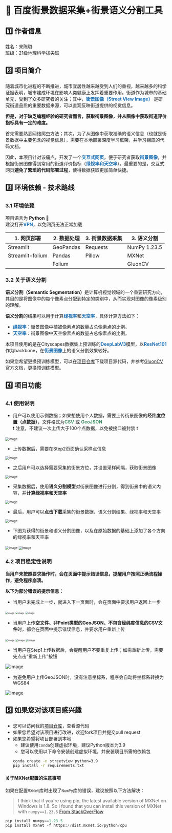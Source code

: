 # :house_with_garden: 百度街景数据采集+街景语义分割工具

## :one: 作者信息

姓名：来陈璐<br>
班级：21级地理科学拔尖班

## :two: 项目简介
随着城市化进程的不断推进，城市宜居性越来越受到人们的重视，越来越多的科学证据表明，城市建成环境在影响人类健康上发挥着重要作用。街道作为城市的基础单元，受到了众多研究者的关注；其中，<b><font color=#186cb0>街景图像（Street View Image）</font> </b>是研究街道品质的重要数据来源，可以直观反映街道提供的视觉信息。

<b>但是，对于缺乏编程经验的研究者而言，获取街景图像，并从图像中获取街道评价指标具有一定的难度。</b>

首先需要熟悉网络爬虫方法；其次，为了从图像中获取准确的语义信息（也就是街景数据中主要包含的视觉信息），需要在本地部署深度学习框架，并学习相应的代码文档。

因此，本项目针对该痛点，开发了一个<b><font color=#186cb0>交互式网页</font></b>，便于研究者获取<b><font color=#186cb0>街景图像</font></b>，并根据街景图像得到常用的街道评价指标（<b><font color=#186cb0>绿视率和天空率</font></b>）。最重要的是，交互式网页<b>避免了繁琐的代码部署过程</b>，使得数据获取更加简单快捷。

## :three: 环境依赖 - 技术路线
### 3.1 环境依赖

项目语言为 **Python** :snake: <br>
建议打开<b><font color=#186cb0>VPN</font></b>，以免网页无法正常加载

| 1. 网页部署      | 2. 数据处理 | 3. 街景数据采集 | 3. 语义分割  |
| ---------------- | ----------- | --------------- | ------------ |
| Streamlit        | GeoPandas   | Requests        | NumPy 1.23.5 |
| Streamlit-folium | Pandas      | Pillow          | MXNet        |
|                  | Folium      |                 | GluonCV      |

### 3.2 关于语义分割 
<b>语义分割（Semantic Segmentation）</b>是计算机视觉领域的一个重要研究方向，其目的是将图像中的每个像素点分配到特定的类别中，从而实现对图像的像素级别的理解。

<b>语义分割</b>的结果可以用于计算<b><font color=#186cb0>绿视率</font></b>和<b><font color=#186cb0>天空率</font></b>，具体计算方法如下：

- <b><font color=#186cb0>绿视率</font></b>：街景图像中植被像素点的数量占总像素点的比例。
- <b><font color=#186cb0>天空率</font></b>：街景图像中天空像素点的数量占总像素点的比例。

本项目使用的是在Cityscapes数据集上预训练的<b><font color=#186cb0>DeepLabV3</font></b>模型，以<b><font color=#186cb0>ResNet101</font></b>作为backbone，在<b><font color=#186cb0>街景图像</font></b>上的语义分割效果较好。

如果您希望更换预训练模型，可以在[项目仓库](https://github.com/Antonia-Lake/Street-View-AOI-Spider)下载项目源代码，并参考[GluonCV](https://cv.gluon.ai/model_zoo/segmentation.html)官方文档，更换预训练模型。

## :four: 项目功能

### 4.1 使用说明
- 用户可以使用示例数据；如果想使用个人数据，需要上传街景图像的<b>经纬度位置（点数据）</b>，文件格式为<b><font color=#478e68>CSV</font></b> 或 <b><font color=#478e68>GeoJSON</font></b> <br>
:exclamation: 注意，不建议一次上传大于100个点数据，以免被接口被封禁 :exclamation:

<img src="./gif/step1.gif" alt="image" style="zoom:67%;" />

- 上传数据后，需要在Step2页面确认采样点信息

<img src="./gif/step2.gif" alt="image" style="zoom:67%;" />

- 之后用户可以选择需要采集的街景方位，并设置采样间隔，获取街景图像

<img src="./gif/step4_1.gif" alt="image" style="zoom:67%;" />

- 采集数据后，使用<b>语义分割模型</b>对街景图像进行分割，得到街景中的语义内容，并<b>计算绿视率和天空率</b>

<img src="./gif/step4_1.gif" alt="image" style="zoom:67%;" />

- 最后，用户可以<b>点击下载</b>采集的街景数据、语义分割结果、绿视率和天空率

<img src="./gif/step4_2.gif" alt="image" style="zoom:67%;" />

- 下图为获得的街景和语义分割图像，以及在原始数据的基础上添加了各个方向的绿视率和天空率

<img src="./gif/download.png" alt="image" style="zoom:67%;" />

<img src="./gif/result1.png" alt="image" style="zoom:70%;" />

### 4.2 项目稳定性说明

<b>当用户未按照要求操作时，会在页面中提示错误信息，提醒用户按照正确流程操作，避免程序崩溃。</b> 

<b>以下为部分错误的提示信息：</b>

- 当用户未完成上一步，就进入下一页面时，会在页面中要求用户返回上一步

<img src="./gif/warn1.png" alt="image" style="zoom: 50%;" />

<img src="./gif/warn2.png" alt="image" style="zoom: 48%;" />

<img src="./gif/warn3.png" alt="image" style="zoom: 50%;" />

- 当用户上传<b>空文件、非Point类型的GeoJSON、不包含经纬度信息的CSV文件</b>时，都会在页面中提示错误信息，并要求用户重新上传

<img src="./gif/warn_empty.png" alt="image" style="zoom:50%;" />

<img src="./gif/warn_notpoint.png" alt="image" style="zoom:50%;" />

<img src="./gif/warn_notnumber.png" alt="image" style="zoom:50%;" />

- 当用户在Step1上传数据后，会提醒用户不要重复上传；如需重新上传，需要先点击“重新上传”按钮

![image](./gif/warn_reload.png)

- 为避免用户上传GeoJSON时，没有注意坐标系，程序会自动将坐标系转换为WGS84

![image](./gif/warn_coor.png)

## :five: 如果您对该项目感兴趣

- 您可以访问我的[项目仓库](https://github.com/Antonia-Lake/Street-View-AOI-Spider)，查看源代码
- 如果您希望对该项目进行改进，欢迎fork项目并提交pull request
- 如果您希望将项目部署到本地
    - 建议使用`conda`创建虚拟环境，建议Python版本为3.9
    - 您可以使用以下命令安装创建虚拟环境，并安装项目所需的依赖包
    ```cmd
    conda create -n streetview python=3.9
    pip install -r requirements.txt
    ```

#### 关于MXNet配置的注意事项

如果在配置`MXNet`库时出现了`NumPy`库的错误，建议按照以下方法解决：

> I think that if you're using pip, the latest available version of MXNet on Windows is 1.8. So I found that you can install this version of MXNet with `numpy==1.23.5`   [From StackOverFlow](https://stackoverflow.com/questions/65325177/how-to-solve-numpy-error-while-installing-mxnet)

```py
pip install numpy==1.23.5
pip install mxnet -f https://dist.mxnet.io/python/cpu
```

